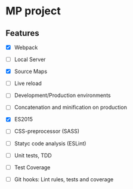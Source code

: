 # MP project

## Features

- [x] Webpack
- [ ] Local Server
- [x] Source Maps
- [ ] Live reload
- [ ] Development/Production environments
- [ ] Concatenation and minification on production
- [x] ES2015
- [ ] CSS-preprocessor (SASS)
- [ ] Statyc code analysis (ESLint)
- [ ] Unit tests, TDD
- [ ] Test Coverage
- [ ] Git hooks: Lint rules, tests and coverage

